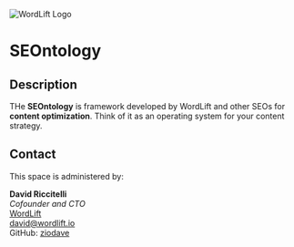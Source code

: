 ![WordLift Logo](https://github.com/wordlift/wl-ontology/raw/main/img/220px-Wl-logo-horizontal.png)

# SEOntology

## Description

THe **SEOntology** is framework developed by WordLift and other SEOs for **content optimization**. Think of it as an operating system for your content strategy.

## Contact
This space is administered by:  

**David Riccitelli**  
*Cofounder and CTO*  
[WordLift](https://wordlift.io)  
<david@wordlift.io>  
GitHub: [ziodave](https://github.com/ziodave)
